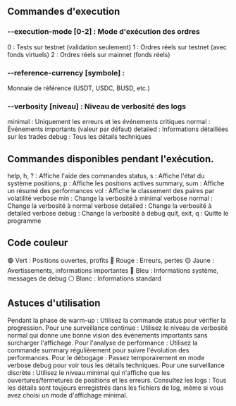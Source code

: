 ## Commandes d'execution

### --execution-mode [0-2] : Mode d'exécution des ordres
0 : Tests sur testnet (validation seulement)
1 : Ordres réels sur testnet (avec fonds virtuels)
2 : Ordres réels sur mainnet (fonds réels)


### --reference-currency [symbole] : 
Monnaie de référence (USDT, USDC, BUSD, etc.)

### --verbosity [niveau] : Niveau de verbosité des logs
minimal : Uniquement les erreurs et les événements critiques
normal : Événements importants (valeur par défaut)
detailed : Informations détaillées sur les trades
debug : Tous les détails techniques


## Commandes disponibles pendant l'exécution.
help, h, ? : Affiche l'aide des commandes
status, s : Affiche l'état du système
positions, p : Affiche les positions actives
summary, sum : Affiche un résumé des performances
vol : Affiche le classement des paires par volatilité
verbose min : Change la verbosité à minimal
verbose normal : Change la verbosité à normal
verbose detailed : Change la verbosité à detailed
verbose debug : Change la verbosité à debug
quit, exit, q : Quitte le programme


## Code couleur
🟢 Vert : Positions ouvertes, profits
🔴 Rouge : Erreurs, pertes
🟡 Jaune : Avertissements, informations importantes
🔵 Bleu : Informations système, messages de debug
⚪ Blanc : Informations standard

## Astuces d'utilisation

Pendant la phase de warm-up : Utilisez la commande status pour vérifier la progression.
Pour une surveillance continue : Utilisez le niveau de verbosité normal qui donne une bonne vision des événements importants sans surcharger l'affichage.
Pour l'analyse de performance : Utilisez la commande summary régulièrement pour suivre l'évolution des performances.
Pour le débogage : Passez temporairement en mode verbose debug pour voir tous les détails techniques.
Pour une surveillance discrète : Utilisez le niveau minimal qui n'affiche que les ouvertures/fermetures de positions et les erreurs.
Consultez les logs : Tous les détails sont toujours enregistrés dans les fichiers de log, même si vous avez choisi un mode d'affichage minimal.